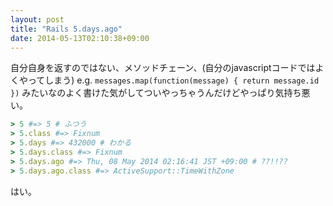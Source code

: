```yaml
---
layout: post
title: "Rails 5.days.ago"
date: 2014-05-13T02:10:38+09:00
---
```


自分自身を返すのではない、メソッドチェーン、(自分のjavascriptコードではよくやってしまう) e.g. `messages.map(function(message) { return message.id })` みたいなのよく書けた気がしてついやっちゃうんだけどやっぱり気持ち悪い。

```ruby
> 5 #=> 5 # ふつう
> 5.class #=> Fixnum
> 5.days #=> 432000 # わかる
> 5.days.class #=> Fixnum
> 5.days.ago #=> Thu, 08 May 2014 02:16:41 JST +09:00 # ??!!??
> 5.days.ago.class #=> ActiveSupport::TimeWithZone
```

はい。
